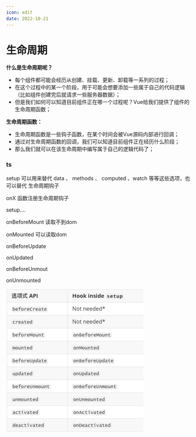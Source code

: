 ```yaml
---
icon: edit
date: 2022-10-21
---
```

# 生命周期
**什么是生命周期呢？**

- 每个组件都可能会经历从创建、挂载、更新、卸载等一系列的过程； 
- 在这个过程中的某一个阶段，用于可能会想要添加一些属于自己的代码逻辑（比如组件创建完后就请求一些服务器数据）；
- 但是我们如何可以知道目前组件正在哪一个过程呢？Vue给我们提供了组件的生命周期函数； 

 **生命周期函数：**

- 生命周期函数是一些钩子函数，在某个时间会被Vue源码内部进行回调； 
- 通过对生命周期函数的回调，我们可以知道目前组件正在经历什么阶段； 
- 那么我们就可以在该生命周期中编写属于自己的逻辑代码了；

### ts

setup 可以用来替代 data 、 methods 、 computed 、watch 等等这些选项，也可以替代 生命周期钩子

onX 函数注册生命周期钩子

setup….

onBeforeMount   读取不到dom  

onMounted     可以读取dom

onBeforeUpdate

onUpdated

onBeforeUnmout

onUnmounted

![image-20221021114832284](./images/image-20221021114832284.png)







































